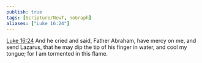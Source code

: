```yaml
---
publish: true
tags: [Scripture/NewT, noGraph]
aliases: ["Luke 16:24"]
---
```

[Luke 16:24](https://churchofjesuschrist.org/study/scriptures/nt/luke/16?lang=eng&id=p24#p24) And he cried and said, Father Abraham, have mercy on me, and send Lazarus, that he may dip the tip of his finger in water, and cool my tongue; for I am tormented in this flame.
